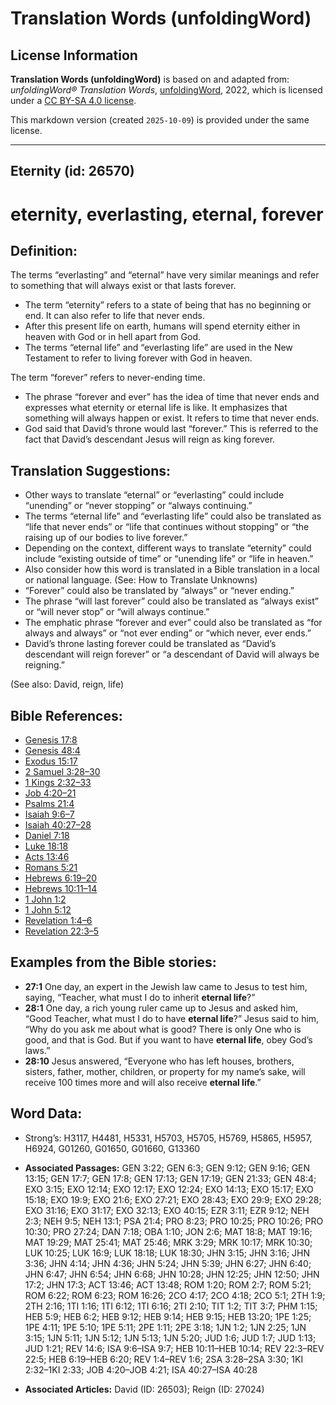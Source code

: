 # Translation Words (unfoldingWord)

## License Information

**Translation Words (unfoldingWord)** is based on and adapted from: _unfoldingWord® Translation Words_, [unfoldingWord](https://unfoldingword.org/utw), 2022, which is licensed under a [CC BY-SA 4.0 license](https://creativecommons.org/licenses/by-sa/4.0/legalcode.en).

This markdown version (created `2025-10-09`) is provided under the same license.



--------------------------------

## Eternity (id: 26570)

eternity, everlasting, eternal, forever
=======================================

Definition:
-----------

The terms “everlasting” and “eternal” have very similar meanings and refer to something that will always exist or that lasts forever.

* The term “eternity” refers to a state of being that has no beginning or end. It can also refer to life that never ends.
* After this present life on earth, humans will spend eternity either in heaven with God or in hell apart from God.
* The terms “eternal life” and “everlasting life” are used in the New Testament to refer to living forever with God in heaven.

The term “forever” refers to never\-ending time.

* The phrase “forever and ever” has the idea of time that never ends and expresses what eternity or eternal life is like. It emphasizes that something will always happen or exist. It refers to time that never ends.
* God said that David’s throne would last “forever.” This is referred to the fact that David’s descendant Jesus will reign as king forever.

Translation Suggestions:
------------------------

* Other ways to translate “eternal” or “everlasting” could include “unending” or “never stopping” or “always continuing.”
* The terms “eternal life” and “everlasting life” could also be translated as “life that never ends” or “life that continues without stopping” or “the raising up of our bodies to live forever.”
* Depending on the context, different ways to translate “eternity” could include “existing outside of time” or “unending life” or “life in heaven.”
* Also consider how this word is translated in a Bible translation in a local or national language. (See: How to Translate Unknowns)
* “Forever” could also be translated by “always” or “never ending.”
* The phrase “will last forever” could also be translated as “always exist” or “will never stop” or “will always continue.”
* The emphatic phrase “forever and ever” could also be translated as “for always and always” or “not ever ending” or “which never, ever ends.”
* David’s throne lasting forever could be translated as “David’s descendant will reign forever” or “a descendant of David will always be reigning.”

(See also: David, reign, life)

Bible References:
-----------------

* [Genesis 17:8](https://ref.ly/Gen17:8)
* [Genesis 48:4](https://ref.ly/Gen48:4)
* [Exodus 15:17](https://ref.ly/Exod15:17)
* [2 Samuel 3:28–30](https://ref.ly/2Sam3:28-2Sam3:30)
* [1 Kings 2:32–33](https://ref.ly/1Kgs2:32-1Kgs2:33)
* [Job 4:20–21](https://ref.ly/Job4:20-Job4:21)
* [Psalms 21:4](https://ref.ly/Ps21:4)
* [Isaiah 9:6–7](https://ref.ly/Isa9:6-Isa9:7)
* [Isaiah 40:27–28](https://ref.ly/Isa40:27-Isa40:28)
* [Daniel 7:18](https://ref.ly/Dan7:18)
* [Luke 18:18](https://ref.ly/Luke18:18)
* [Acts 13:46](https://ref.ly/Acts13:46)
* [Romans 5:21](https://ref.ly/Rom5:21)
* [Hebrews 6:19–20](https://ref.ly/Heb6:19-Heb6:20)
* [Hebrews 10:11–14](https://ref.ly/Heb10:11-Heb10:14)
* [1 John 1:2](https://ref.ly/1John1:2)
* [1 John 5:12](https://ref.ly/1John5:12)
* [Revelation 1:4–6](https://ref.ly/Rev1:4-Rev1:6)
* [Revelation 22:3–5](https://ref.ly/Rev22:3-Rev22:5)

Examples from the Bible stories:
--------------------------------

* **27:1** One day, an expert in the Jewish law came to Jesus to test him, saying, “Teacher, what must I do to inherit **eternal life**?”
* **28:1** One day, a rich young ruler came up to Jesus and asked him, “Good Teacher, what must I do to have **eternal life**?” Jesus said to him, “Why do you ask me about what is good? There is only One who is good, and that is God. But if you want to have **eternal life**, obey God’s laws.”
* **28:10** Jesus answered, “Everyone who has left houses, brothers, sisters, father, mother, children, or property for my name’s sake, will receive 100 times more and will also receive **eternal life**.”

Word Data:
----------

* Strong’s: H3117, H4481, H5331, H5703, H5705, H5769, H5865, H5957, H6924, G01260, G01650, G01660, G13360

* **Associated Passages:** GEN 3:22; GEN 6:3; GEN 9:12; GEN 9:16; GEN 13:15; GEN 17:7; GEN 17:8; GEN 17:13; GEN 17:19; GEN 21:33; GEN 48:4; EXO 3:15; EXO 12:14; EXO 12:17; EXO 12:24; EXO 14:13; EXO 15:17; EXO 15:18; EXO 19:9; EXO 21:6; EXO 27:21; EXO 28:43; EXO 29:9; EXO 29:28; EXO 31:16; EXO 31:17; EXO 32:13; EXO 40:15; EZR 3:11; EZR 9:12; NEH 2:3; NEH 9:5; NEH 13:1; PSA 21:4; PRO 8:23; PRO 10:25; PRO 10:26; PRO 10:30; PRO 27:24; DAN 7:18; OBA 1:10; JON 2:6; MAT 18:8; MAT 19:16; MAT 19:29; MAT 25:41; MAT 25:46; MRK 3:29; MRK 10:17; MRK 10:30; LUK 10:25; LUK 16:9; LUK 18:18; LUK 18:30; JHN 3:15; JHN 3:16; JHN 3:36; JHN 4:14; JHN 4:36; JHN 5:24; JHN 5:39; JHN 6:27; JHN 6:40; JHN 6:47; JHN 6:54; JHN 6:68; JHN 10:28; JHN 12:25; JHN 12:50; JHN 17:2; JHN 17:3; ACT 13:46; ACT 13:48; ROM 1:20; ROM 2:7; ROM 5:21; ROM 6:22; ROM 6:23; ROM 16:26; 2CO 4:17; 2CO 4:18; 2CO 5:1; 2TH 1:9; 2TH 2:16; 1TI 1:16; 1TI 6:12; 1TI 6:16; 2TI 2:10; TIT 1:2; TIT 3:7; PHM 1:15; HEB 5:9; HEB 6:2; HEB 9:12; HEB 9:14; HEB 9:15; HEB 13:20; 1PE 1:25; 1PE 4:11; 1PE 5:10; 1PE 5:11; 2PE 1:11; 2PE 3:18; 1JN 1:2; 1JN 2:25; 1JN 3:15; 1JN 5:11; 1JN 5:12; 1JN 5:13; 1JN 5:20; JUD 1:6; JUD 1:7; JUD 1:13; JUD 1:21; REV 14:6; ISA 9:6–ISA 9:7; HEB 10:11–HEB 10:14; REV 22:3–REV 22:5; HEB 6:19–HEB 6:20; REV 1:4–REV 1:6; 2SA 3:28–2SA 3:30; 1KI 2:32–1KI 2:33; JOB 4:20–JOB 4:21; ISA 40:27–ISA 40:28
* **Associated Articles:** David (ID: 26503); Reign (ID: 27024)

